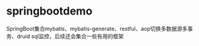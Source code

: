 # springbootdemo

SpringBoot集合mybatis、mybatis-generate、restful、aop切换多数据源多事务、druid sql监控，后续还会集合一些有用的框架
